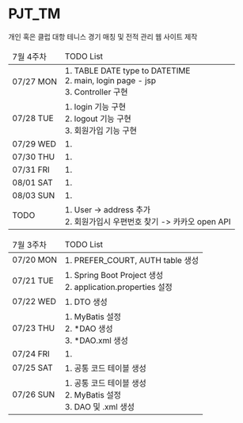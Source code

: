 # PJT_TM
개인 혹은 클럽 대항 테니스 경기 매칭 및 전적 관리 웹 사이트 제작

<!-- 7월 4주차 -->
<table>
  <thead>
    <tr>
      <td>7월 4주차</td>
      <td>TODO List</td>
    </tr>
  </thead>
  <tbody>
    <tr>
      <td>07/27 MON</td>
      <td>
        1. TABLE DATE type to DATETIME<br/>
        2. main, login page - jsp<br/>
        3. Controller 구현
      </td>
    </tr>
    <tr>
      <td>07/28 TUE</td>
      <td>
        1. login 기능 구현<br/>
        2. logout 기능 구현<br/>
        3. 회원가입 기능 구현
      </td>
    </tr>
    <tr>
      <td>07/29 WED</td>
      <td>
        1. 
      </td>
    </tr>
    <tr>
      <td>07/30 THU</td>
      <td>
        1. 
      </td>
    </tr>
    <tr>
      <td>07/31 FRI</td>
      <td>
        1.
      </td>
    </tr>
    <tr>
      <td>08/01 SAT</td>
      <td>
        1. 
      </td>
    </tr>
    <tr>
      <td>08/03 SUN</td>
      <td>
        1. 
      </td>
    </tr>
    <tr>
      <td>TODO</td>
      <td>
        1. User -> address 추가<br/>
        2. 회원가입시 우편번호 찾기 -> 카카오 open API 
      </td>
    </tr>
  </tbody>
</table>

<!-- 7월 3주차 -->
<table>
  <thead>
    <tr>
      <td>7월 3주차</td>
      <td>TODO List</td>
    </tr>
  </thead>
  <tbody>
    <tr>
      <td>07/20 MON</td>
      <td>
        1. PREFER_COURT, AUTH table 생성
      </td>
    </tr>
    <tr>
      <td>07/21 TUE</td>
      <td>
        1. Spring Boot Project 생성<br/>
        2. application.properties 설정
      </td>
    </tr>
    <tr>
      <td>07/22 WED</td>
      <td>
        1. DTO 생성
      </td>
    </tr>
    <tr>
      <td>07/23 THU</td>
      <td>
        1. MyBatis 설정<br/>
        2. *DAO 생성<br/>
        3. *DAO.xml 생성
      </td>
    </tr>
    <tr>
      <td>07/24 FRI</td>
      <td>
        1.
      </td>
    </tr>
    <tr>
      <td>07/25 SAT</td>
      <td>
        1. 공통 코드 테이블 생성
      </td>
    </tr>
    <tr>
      <td>07/26 SUN</td>
      <td>
        1. 공통 코드 테이블 생성<br/>
        2. MyBatis 설정<br/>
        3. DAO 및 .xml 생성
      </td>
    </tr>
  </tbody>
</table>

